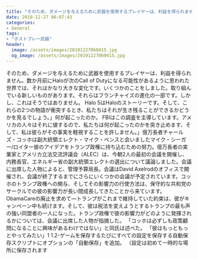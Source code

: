```yaml
---
title: "そのため、ダメージを与えるために武器を使用するプレイヤーは、利益を得られません。"
date: 2019-12-27 06:07:43
categories:
- General
tags:
- "ポストプレー武器"
header:
  image: /assets/images/20191227060415.jpg
  og_image: /assets/images/20191227060415.jpg
---
```


そのため、ダメージを与えるために武器を使用するプレイヤーは、利益を得られません。数か月前にHaloが次のCall of Dutyになる可能性があるように思われた世界では、それはかなり大きな変化です。いくつかのことをしました。取り組んでいる新しいものがあります。それらはフランチャイズの進化の一部です。しかし、これはそうではありません。 Halo 5はHaloのストーリーです。そして、これらの2つの物語が衝突するとき、私たちはそれが生き残ることができるかどうかを見るでしょう。」何が起こったのか。 FBIはこの調査を主導しています。アメリカの人々はそれに値するので、私たちは何が起こったのかを突き止めます、そして、私は彼らがその事実を軽視することを許しません。」億万長者チャールズ・コッホは副大統領エレクト・マイク・ペンスと会いましたマイク・シーガー/ロイター彼のアイデアをトランプ政権に持ち込むための努力。億万長者の実業家とアメリカ立法交流評議会（ALEC）は、今朝2人の最初の会議を開催し、内務長官、エネルギー省の副大統領エレクトの選出について議論しました。会議に出席した人物によると、管理予算局長。会議はDavid Axelrodのオフィスで開催され、会議が終了するまでにさらにいくつかの会議が予定されています。コッホのトランプ政権への関与、そしてその影響力の行使方法は、保守的な共和党のサークルでの彼の影響力が長い間成長してきたことから来ています。 ObamaCareの廃止を求めて—トランプがこれまで維持していた約束は、彼がキャンペーン中も続けます。そして、彼は税法を変えようとするトランプの最も声の強い同盟者の一人になった。トランプ政権で彼の影響力がどのように発揮されるかについては、会議に出席した人物が指摘した。 「コッホは必ずしも政策顧問になることに興味があるわけではない」と同氏は述べた。 「彼はもっともっとやってみたい」1 1.2-ゲームを保存するたびにすべての設定を保存する自動保存スクリプトにオプションの「自動保存」を追加。 （設定は初めて一時的な場所に保存されます
